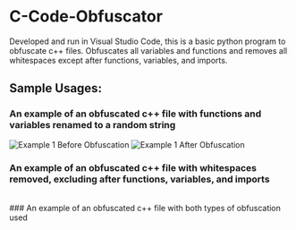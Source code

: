 # C-Code-Obfuscator
Developed and run in Visual Studio Code, this is a basic python program to obfuscate c++ files. Obfuscates all variables and functions and removes all whitespaces except after functions, variables, and imports.

## Sample Usages:

### An example of an obfuscated c++ file with functions and variables renamed to a random string
![Example 1 Before Obfuscation](https://raw.githubusercontent.com/whoward3/C-Code-Obfuscator/master/assets/Example1Photo1.png)
![Example 1 After Obfuscation](https://raw.githubusercontent.com/whoward3/C-Code-Obfuscator/master/assets/Example1Photo1.png)
<br>
### An example of an obfuscated c++ file with whitespaces removed, excluding after functions, variables, and imports

<br>
### An example of an obfuscated c++ file with both types of obfuscation used

<br>
